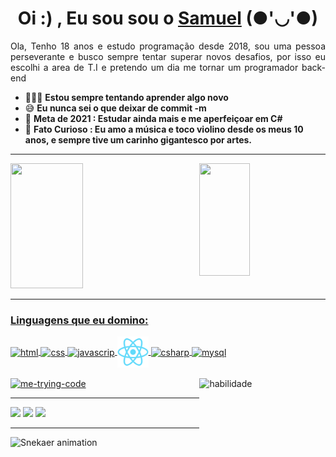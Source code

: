  # <div align="center"> Oi :) , Eu sou sou o [Samuel](https://samuelluzsantana.github.io/samuel)  (●'◡'●) </div>

<div align="justify">
 Ola, Tenho 18 anos e estudo programação desde 2018, sou uma pessoa perseverante e busco sempre tentar superar novos desafios, por isso eu escolhi a area de T.I e pretendo um dia me tornar um programador back-end
</div>

- 👨🏾‍💻 **Estou sempre tentando aprender algo novo**
-  😅 **Eu nunca sei o que deixar de commit -m**
- 🥅 **Meta de 2021 : Estudar ainda mais e me aperfeiçoar em C#**
- 🤔 **Fato Curioso : Eu amo a música e toco violino desde os meus 10 anos, e sempre tive um carinho gigantesco por artes.**
<hr>

  <div>
  <a align="left" href="https://github.com/SamuelLuzSantana">
  <img height="200em" width="48%"  src="https://github-readme-stats.vercel.app/api?username=SamuelLuzSantana&show_icons=true&theme=react&include_all_commits=true&count_private=true&hide=issues"/>
  <img align="right" height="180em" width="40%" src="https://github-readme-stats.vercel.app/api/top-langs/?username=SamuelLuzSantana&layout=compact&langs_count=7&theme=react"/>
</div>
<hr>

### Linguagens que eu domino:
<div style="display: inline_block" align="">
 <img align="center" alt="html" height="45" width="50" src="https://i.imgur.com/KV1gB8q.png">
  <img align="center" alt="css" height="45" width="50" src="https://i.imgur.com/fp0FFvi.png">
    <img align="center" alt="javascrip" height="55" width="60" src="https://i.imgur.com/a9vQhJp.png">
      <img align="center" alt="React" height="50" width="50" src="https://raw.githubusercontent.com/devicons/devicon/master/icons/react/react-original.svg"> 
  <img align="center" alt="csharp" height="55" width="60" src="https://i.imgur.com/1T0EP1y.png">
  <img align="center" alt="mysql" height="55" width="55" src="https://i.imgur.com/isEVG2D.png">
  <br><br>
 <img align="right" alt="habilidade" height="230" width="40%" src="https://i.imgur.com/7DlZppt.png">


   <img   alt="me-trying-code" height="230" width="350" src="https://imgur.com/mJ3gKBy.gif">




</div>


<hr>
 <a href = "mailto:slsamuelluz@gmail.com"><img src="https://img.shields.io/badge/-Gmail-%23333?style=for-the-badge&logo=gmail&logoColor=Black" target="_blank"></a>
 <a href="https://www.linkedin.com/in/samuelluzsantana/" target="_blank"><img src="https://img.shields.io/badge/-LinkedIn-%230077B5?style=for-the-badge&logo=linkedin&logoColor=white" target="_blank"></a> 
   <a href="https://instagram.com/sxwuell" target="_blank"><img src="https://img.shields.io/badge/-Instagram-%23E4405F?style=for-the-badge&logo=instagram&logoColor=white" target="_blank"></a>
   <hr>
  
![Snekaer animation](https://github.com/SamuelLuzSantana/SamuelLuzSantana/blob/output/github-user-contribution.svg)







  


